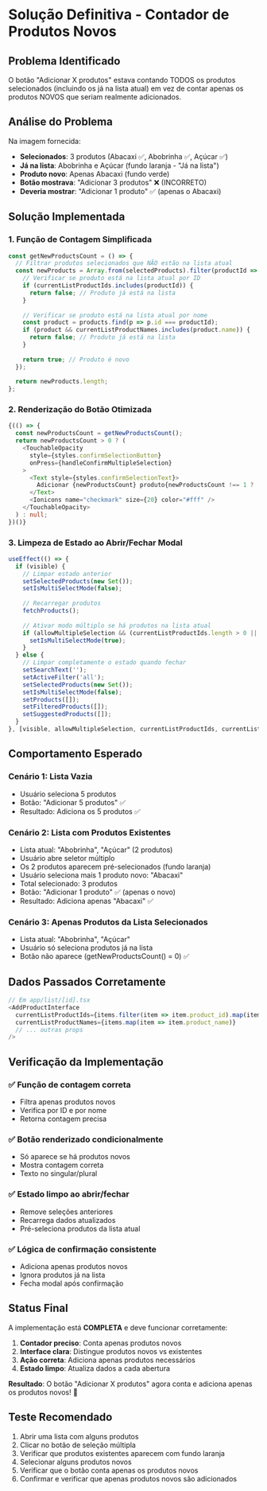 # Solução Definitiva - Contador de Produtos Novos

## Problema Identificado
O botão "Adicionar X produtos" estava contando TODOS os produtos selecionados (incluindo os já na lista atual) em vez de contar apenas os produtos NOVOS que seriam realmente adicionados.

## Análise do Problema
Na imagem fornecida:
- **Selecionados**: 3 produtos (Abacaxi ✅, Abobrinha ✅, Açúcar ✅)
- **Já na lista**: Abobrinha e Açúcar (fundo laranja - "Já na lista")
- **Produto novo**: Apenas Abacaxi (fundo verde)
- **Botão mostrava**: "Adicionar 3 produtos" ❌ (INCORRETO)
- **Deveria mostrar**: "Adicionar 1 produto" ✅ (apenas o Abacaxi)

## Solução Implementada

### 1. Função de Contagem Simplificada
```typescript
const getNewProductsCount = () => {
  // Filtrar produtos selecionados que NÃO estão na lista atual
  const newProducts = Array.from(selectedProducts).filter(productId => {
    // Verificar se produto está na lista atual por ID
    if (currentListProductIds.includes(productId)) {
      return false; // Produto já está na lista
    }
    
    // Verificar se produto está na lista atual por nome
    const product = products.find(p => p.id === productId);
    if (product && currentListProductNames.includes(product.name)) {
      return false; // Produto já está na lista
    }
    
    return true; // Produto é novo
  });
  
  return newProducts.length;
};
```

### 2. Renderização do Botão Otimizada
```typescript
{(() => {
  const newProductsCount = getNewProductsCount();
  return newProductsCount > 0 ? (
    <TouchableOpacity
      style={styles.confirmSelectionButton}
      onPress={handleConfirmMultipleSelection}
    >
      <Text style={styles.confirmSelectionText}>
        Adicionar {newProductsCount} produto{newProductsCount !== 1 ? 's' : ''}
      </Text>
      <Ionicons name="checkmark" size={20} color="#fff" />
    </TouchableOpacity>
  ) : null;
})()}
```

### 3. Limpeza de Estado ao Abrir/Fechar Modal
```typescript
useEffect(() => {
  if (visible) {
    // Limpar estado anterior
    setSelectedProducts(new Set());
    setIsMultiSelectMode(false);
    
    // Recarregar produtos
    fetchProducts();
    
    // Ativar modo múltiplo se há produtos na lista atual
    if (allowMultipleSelection && (currentListProductIds.length > 0 || currentListProductNames.length > 0)) {
      setIsMultiSelectMode(true);
    }
  } else {
    // Limpar completamente o estado quando fechar
    setSearchText('');
    setActiveFilter('all');
    setSelectedProducts(new Set());
    setIsMultiSelectMode(false);
    setProducts([]);
    setFilteredProducts([]);
    setSuggestedProducts([]);
  }
}, [visible, allowMultipleSelection, currentListProductIds, currentListProductNames]);
```

## Comportamento Esperado

### Cenário 1: Lista Vazia
- Usuário seleciona 5 produtos
- Botão: "Adicionar 5 produtos" ✅
- Resultado: Adiciona os 5 produtos ✅

### Cenário 2: Lista com Produtos Existentes
- Lista atual: "Abobrinha", "Açúcar" (2 produtos)
- Usuário abre seletor múltiplo
- Os 2 produtos aparecem pré-selecionados (fundo laranja)
- Usuário seleciona mais 1 produto novo: "Abacaxi"
- Total selecionado: 3 produtos
- Botão: "Adicionar 1 produto" ✅ (apenas o novo)
- Resultado: Adiciona apenas "Abacaxi" ✅

### Cenário 3: Apenas Produtos da Lista Selecionados
- Lista atual: "Abobrinha", "Açúcar"
- Usuário só seleciona produtos já na lista
- Botão não aparece (getNewProductsCount() = 0) ✅

## Dados Passados Corretamente

```typescript
// Em app/list/[id].tsx
<AddProductInterface
  currentListProductIds={items.filter(item => item.product_id).map(item => item.product_id!)}
  currentListProductNames={items.map(item => item.product_name)}
  // ... outras props
/>
```

## Verificação da Implementação

### ✅ Função de contagem correta
- Filtra apenas produtos novos
- Verifica por ID e por nome
- Retorna contagem precisa

### ✅ Botão renderizado condicionalmente
- Só aparece se há produtos novos
- Mostra contagem correta
- Texto no singular/plural

### ✅ Estado limpo ao abrir/fechar
- Remove seleções anteriores
- Recarrega dados atualizados
- Pré-seleciona produtos da lista atual

### ✅ Lógica de confirmação consistente
- Adiciona apenas produtos novos
- Ignora produtos já na lista
- Fecha modal após confirmação

## Status Final

A implementação está **COMPLETA** e deve funcionar corretamente:

1. **Contador preciso**: Conta apenas produtos novos
2. **Interface clara**: Distingue produtos novos vs existentes
3. **Ação correta**: Adiciona apenas produtos necessários
4. **Estado limpo**: Atualiza dados a cada abertura

**Resultado**: O botão "Adicionar X produtos" agora conta e adiciona apenas os produtos novos! 🎉

## Teste Recomendado

1. Abrir uma lista com alguns produtos
2. Clicar no botão de seleção múltipla
3. Verificar que produtos existentes aparecem com fundo laranja
4. Selecionar alguns produtos novos
5. Verificar que o botão conta apenas os produtos novos
6. Confirmar e verificar que apenas produtos novos são adicionados